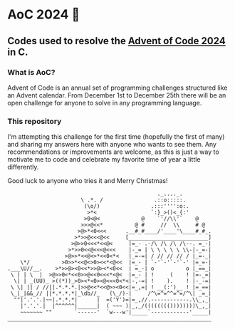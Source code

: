 # AoC 2024 :christmas_tree:
## Codes used to resolve the [Advent of Code 2024](https://adventofcode.com/2024) in C.
### What is AoC?
Advent of Code is an annual set of programming challenges structured like an Advent calendar. From December 1st to December 25th there will be an open challenge for anyone to solve in any programming language.

### This repository
I'm attempting this challenge for the first time (hopefully the first of many) and sharing my answers here with anyone who wants to see them. Any recommendations or improvements are welcome, as this is just a way to motivate me to code and celebrate my favorite time of year a little differently.

Good luck to anyone who tries it and Merry Christmas!

                                                   ._...._.
                           \ .*. /                .::o:::::.  
                            (\o/)                .:::'''':o:. 
                             >*<                 `:}_>()<_{:'  
                            >0<@<             @    `'//\\'`    @                        
                           >>>@<<*          @ #     //  \\     # @     
                          >@>*<0<<<      .__#_#____/'____'\____#_#_.     
                         >*>>@<<<@<<     [_________________________]      
                        >@>>0<<<*<<@<     |=_- .-/\ /\ /\ /\--. =_-| 
                       >*>>0<<@<<<@<<<    |-_= | \ \ \ \ \ \\-|-_=-|   
                      >@>>*<<@<>*<<0<*<   |_=-=| / // // // / |_=-_|
        \*/          >0>>*<<@<>0><<*<@<<  |=_- | `-'`-'`-'`-' |=_=-|                   
    .___\U//__.    >*>>@><0<<*>>@><*<0<<  | =_-| o          o |_==_|
     \ | | \  |  >@>>0<*<<0>>@<<0<<<*<@<  |=_- | !     (    ! |=-_=|
      \| | _(UU)_ >((*))_>0><*<0><@<<<0<*<|-,-=| !    ).    ! |-_-=|
     \ \| || / //||.*.*.*.|>>@<<*<<@>><0<<|=_,=| ! __(:')__ ! |=_==|
     \_|_|&&_// ||*.*.*.*|_\db//_   (\_/)-|     /^\=^=^^=^=/^\| _=_|
      ""|'.'.'.|~~|.*.*.*|      |  =('Y')=|=_,//.------------.\\_,_|
        |'.'.'.|  |^^^^^^|______|  ( ~~~ )|_,_/(((((((())))))))\_,_|
        ~~~~~~~ ""       `------'  `w---w'|_____`------------'_____|
    ________________________________________________________________
